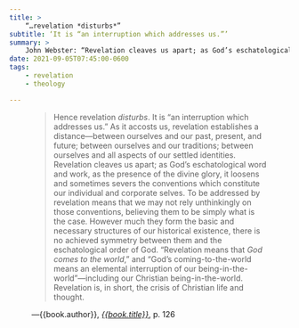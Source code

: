 ```yaml
---
title: >
    “…revelation *disturbs*”
subtitle: ‘It is “an interruption which addresses us.”’
summary: >
    John Webster: “Revelation cleaves us apart; as God’s eschatological word and work, as the presence of the divine glory…”
date: 2021-09-05T07:45:00-0600
tags:
    - revelation
    - theology

---
```


<figure class='quotation'>

> Hence revelation *disturbs*. It is “an interruption which addresses us.” As it accosts us, revelation establishes a distance—between ourselves and our past, present, and future; between ourselves and our traditions; between ourselves and all aspects of our settled identities. Revelation cleaves us apart; as God’s eschatological word and work, as the presence of the divine glory, it loosens and sometimes severs the conventions which constitute our individual and corporate selves. To be addressed by revelation means that we may not rely unthinkingly on those conventions, believing them to be simply what is the case. However much they form the basic and necessary structures of our historical existence, there is no achieved symmetry between them and the eschatological order of God. “Revelation means that *God comes to the world*,” and “God’s coming-to-the-world means an elemental interruption of our being-in-the-world”—including our Christian being-in-the-world. Revelation is, in short, the crisis of Christian life and thought.   

<figcaption>—{{book.author}}, <a href='{{book.link}}'><cite>{{book.title}}</cite></a>, p. 126</figcaption>

</figure>

